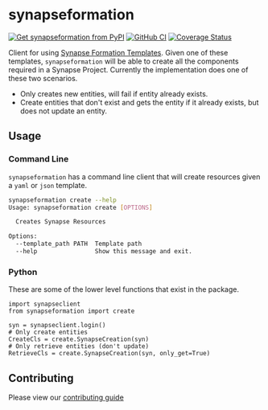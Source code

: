 # synapseformation

[![Get synapseformation from PyPI](https://img.shields.io/pypi/v/synapseformation.svg?style=for-the-badge&logo=pypi)](https://pypi.python.org/pypi/synapseformation) [![GitHub CI](https://img.shields.io/github/workflow/status/Sage-Bionetworks/synapseformation/build.svg?color=94398d&labelColor=555555&logoColor=ffffff&style=for-the-badge&logo=github)](https://github.com/Sage-Bionetworks/synapseformation)
[![Coverage Status](https://img.shields.io/coveralls/github/Sage-Bionetworks/synapseformation.svg?&style=for-the-badge&label=coverage&logo=Coveralls)](https://coveralls.io/github/Sage-Bionetworks/synapseformation)


Client for using [Synapse Formation Templates](https://github.com/Sage-Bionetworks/synapse-formation-templates). Given one of these templates, `synapseformation` will be able to create all the components required in a Synapse Project.  Currently the implementation does one of these two scenarios.

* Only creates new entities, will fail if entity already exists.
* Create entities that don't exist and gets the entity if it already exists, but does not update an entity.

## Usage

### Command Line

`synapseformation` has a command line client that will create resources given a `yaml` or `json` template.

```bash
synapseformation create --help
Usage: synapseformation create [OPTIONS]

  Creates Synapse Resources

Options:
  --template_path PATH  Template path
  --help                Show this message and exit.
```

### Python

These are some of the lower level functions that exist in the package.
```
import synapseclient
from synapseformation import create

syn = synapseclient.login()
# Only create entities
CreateCls = create.SynapseCreation(syn)
# Only retrieve entities (don't update)
RetrieveCls = create.SynapseCreation(syn, only_get=True)
```

## Contributing
Please view our [contributing guide](CONTRIBUTING.md)